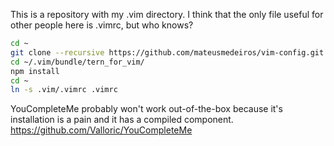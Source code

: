 This is a repository with my .vim directory. I think that the only file useful for other people here is .vimrc, but who knows?

```bash
cd ~
git clone --recursive https://github.com/mateusmedeiros/vim-config.git .vim
cd ~/.vim/bundle/tern_for_vim/
npm install
cd ~
ln -s .vim/.vimrc .vimrc
```

YouCompleteMe probably won't work out-of-the-box because it's installation is a pain and it has a compiled component. https://github.com/Valloric/YouCompleteMe
